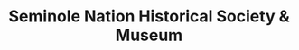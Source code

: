---
layout: repo
title: "Seminole Nation Historical Society & Museum"
id: 25224
permalink: repos/25224/
---